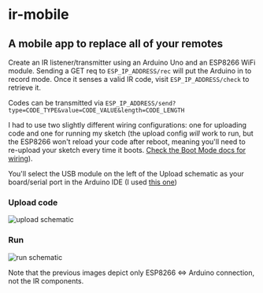 # ir-mobile

## A mobile app to replace all of your remotes 

Create an IR listener/transmitter using an Arduino Uno and an ESP8266 WiFi module. Sending a GET req to `ESP_IP_ADDRESS/rec` will put the Arduino in to record mode. Once it senses a valid IR code, visit `ESP_IP_ADDRESS/check` to retrieve it.

Codes can be transmitted via `ESP_IP_ADDRESS/send?type=CODE_TYPE&value=CODE_VALUE&length=CODE_LENGTH`

I had to use two slightly different wiring configurations: one for uploading code and one for running my sketch (the upload config _will_ work to run, but the ESP8266 won't reload your code after reboot, meaning you'll need to re-upload your sketch every time it boots. [Check the Boot Mode docs for wiring](https://arduino-esp8266.readthedocs.io/en/latest/boards.html#boot-messages-and-modes)). 

You'll select the USB module on the left of the Upload schematic as your board/serial port in the Arduino IDE (I used [this one](https://www.amazon.com/gp/product/B01HXT8DZ4/ref=oh_aui_detailpage_o04_s00?ie=UTF8&psc=1))

### Upload code
![upload schematic](http://i.imgur.com/w0WYHbT.jpg)

### Run
![run schematic](http://i.imgur.com/kK3IYOr.jpg)

Note that the previous images depict only ESP8266 <=> Arduino connection, not the IR components.

